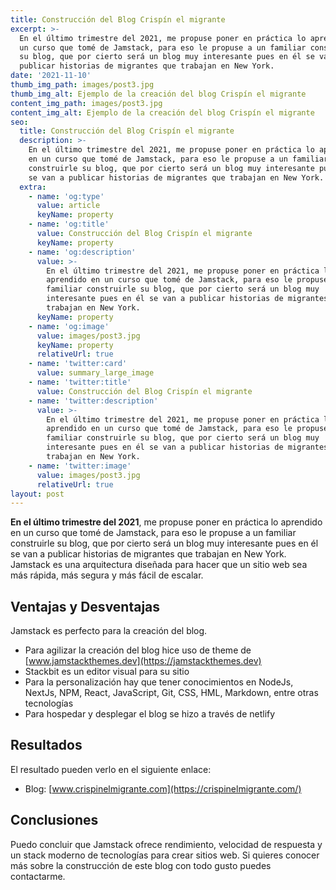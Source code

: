 ```yaml
---
title: Construcción del Blog Crispín el migrante
excerpt: >-
  En el último trimestre del 2021, me propuse poner en práctica lo aprendido en
  un curso que tomé de Jamstack, para eso le propuse a un familiar construirle
  su blog, que por cierto será un blog muy interesante pues en él se van a
  publicar historias de migrantes que trabajan en New York.
date: '2021-11-10'
thumb_img_path: images/post3.jpg
thumb_img_alt: Ejemplo de la creación del blog Crispín el migrante
content_img_path: images/post3.jpg
content_img_alt: Ejemplo de la creación del blog Crispín el migrante
seo:
  title: Construcción del Blog Crispín el migrante
  description: >-
    En el último trimestre del 2021, me propuse poner en práctica lo aprendido
    en un curso que tomé de Jamstack, para eso le propuse a un familiar
    construirle su blog, que por cierto será un blog muy interesante pues en él
    se van a publicar historias de migrantes que trabajan en New York.
  extra:
    - name: 'og:type'
      value: article
      keyName: property
    - name: 'og:title'
      value: Construcción del Blog Crispín el migrante
      keyName: property
    - name: 'og:description'
      value: >-
        En el último trimestre del 2021, me propuse poner en práctica lo
        aprendido en un curso que tomé de Jamstack, para eso le propuse a un
        familiar construirle su blog, que por cierto será un blog muy
        interesante pues en él se van a publicar historias de migrantes que
        trabajan en New York.
      keyName: property
    - name: 'og:image'
      value: images/post3.jpg
      keyName: property
      relativeUrl: true
    - name: 'twitter:card'
      value: summary_large_image
    - name: 'twitter:title'
      value: Construcción del Blog Crispín el migrante
    - name: 'twitter:description'
      value: >-
        En el último trimestre del 2021, me propuse poner en práctica lo
        aprendido en un curso que tomé de Jamstack, para eso le propuse a un
        familiar construirle su blog, que por cierto será un blog muy
        interesante pues en él se van a publicar historias de migrantes que
        trabajan en New York.
    - name: 'twitter:image'
      value: images/post3.jpg
      relativeUrl: true
layout: post
---
```

**En el último trimestre del 2021**, me propuse poner en práctica lo aprendido en un curso que tomé de Jamstack, para eso le propuse a un familiar construirle su blog, que por cierto será un blog muy interesante pues en él se van a publicar historias de migrantes que trabajan en New York. Jamstack es una arquitectura diseñada para hacer que un sitio web sea más rápida, más segura y más fácil de escalar.

## Ventajas y Desventajas

Jamstack es perfecto para la creación del blog.

*   Para agilizar la creación del blog hice uso de theme de [www.jamstackthemes.dev](https://jamstackthemes.dev)
*  Stackbit es un editor visual para su sitio
*   Para la personalización hay que tener conocimientos en NodeJs, NextJs, NPM, React, JavaScript, Git, CSS, HML, Markdown, entre otras tecnologías
*   Para hospedar y desplegar el blog se hizo a través de netlify

## Resultados

El resultado pueden verlo en el siguiente enlace:

*   Blog: [www.crispinelmigrante.com](https://crispinelmigrante.com/)

## Conclusiones

Puedo concluir que Jamstack ofrece rendimiento, velocidad de respuesta y un stack moderno de tecnologías para crear sitios web.
Si quieres conocer más sobre la construcción de este blog con todo gusto puedes contactarme.
